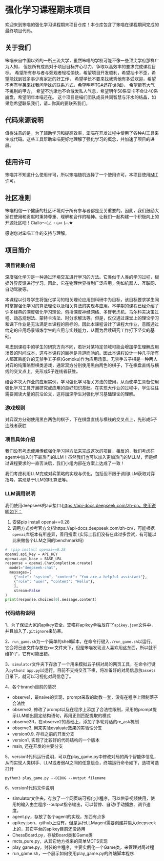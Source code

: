 # 强化学习课程期末项目
欢迎来到笨喵的强化学习课程期末项目仓库！本仓库包含了笨喵在课程期间完成的最终项目代码。

## 关于我们
笨喵来自中国以外的一所三流大学，虽然笨喵的学校可能不像一些顶尖学府那样广为人知， 但是所有成员对于项目目标齐心尽力，争取以高效率的要求完成课程目标。 希望所有参与者与旁观者轻松愉快，希望项目开发顺利，希望抽卡不歪，希望能找到钱多事少离家近的好工作， 希望学长不要来找我秀他有多受欢迎，希望不再有学弟来找我问学妹的联系方式，希望明年TGA还在世(嘘)， 希望能有大气不挑剔的甲方， 希望不洗漱也不会散发私人气息，希望明年50系显卡不会让40系崩盘，希望明年本喵还在。 这个项目是喵们团队成员共同智慧与汗水的结晶，如果您希望联系我们，请...你真的要联系我们。

## 代码来源说明
值得注意的是，为了辅助学习和提高效率，笨喵在开发过程中使用了各种AI工具来生成代码。这些工具帮助笨喵更好地理解了强化学习的概念，并加速了项目的进展。

## 使用许可
笨喵并不知道什么使用许可，所以笨喵随机选择了一个使用许可，本项目使用[MIT](./LICENSE.TXT)许可。

## 社区准则
笨喵相信一个健康的社区环境对于所有参与者都是至关重要的。因此，我们鼓励大家在使用和贡献时秉持尊重、理解和合作的精神。让我们一起构建一个积极向上的开源社区吧！Ciallo～(∠・ω< )⌒★

感谢您对笨喵工作的支持与理解。

## 项目简介
### 项目背景介绍
深度强化学习是一种通过环境交互进行学习的方法。它类似于人类的学习过程，根据外界反馈进行学习。因此，它在物理世界得到广泛应用，例如机器人、互联网、自动驾驶等。 

本课程以引导学生将强化学习的相关理论应用到科研中为目标，该目标要求学生同时掌握强化学习的算法理论以及相关算法的实现与应用。本学期的课程已经介绍了许多经典的深度强化学习理论，包括深度神经网络、多臂老虎机、马尔科夫决策过程、动态规划法、蒙特卡洛法、时分求解法等。但是，仅仅通过课堂上的理论学习和课下作业是无法满足本课程的目标的。因此本课程设计了课程大作业，意图通过给定的应用场景锻炼学生的应用与实践能力，从而为后续研究工作打下坚实的基础。 

考虑到课程中的学生的研究方向不同，若针对某特定领域可能会增加学生理解应用场景的时间成本，这与本课程的目标是背道而驰的。因此本课程设计一种几乎所有人都耳熟能详的无禁手五子棋(Gomoku)作为应用场景。无禁手五子棋是一种两人对弈的纯策略型棋类游戏，通常双方分别使用黑白两色的棋子，下在棋盘直线与横线的交叉点上，先形成5子连线者获胜。 

结合本次大作业的应用实例，学习强化学习相关方法的使用，从而使学生具备使用强化学习工具开展研究或应用的良好知识基础。在实现大作业的过程中，学生往往需要阅读大量的前沿论文，这将加深学生对强化学习基础理论的理解。

### 游戏规则 
对弈双方分别使用黑白两色的棋子，下在棋盘直线与横线的交叉点上，先形成5子连线者获胜
### 项目具体介绍
我们没有考虑使用传统强化学习得方法来完成这次的项目，相反的，我们考虑在agent中加入时下最热门的LLM！虽然我们也可以加入更加热门的MLLM，但是经过课程要求的一直否决后，我们小组内部在方案上达成了一致！

我们考虑利用LLM完成对弈策略的实现与优化，包括但不限于调用LLM获取对弈指导，实现基于LLM的RL算法等。
### LLM调用说明
我们使用deepseek的api接口:https://api-docs.deepseek.com/zh-cn。使用说明如下：
1. 安装pip install openai==0.28 
2. 调用方式参考官方文档https://api-docs.deepseek.com/zh-cn/，可能根据 `openai`库版本有所差异，善用搜索 (实际上我们没有在此过多尝试，有可能以此来做各个LLM之间的benchmark吗)

```Python 
# ！pip install openai==0.28 
openai.api_key = API_KEY 
openai.api_base = BASE_URL 
response = openai.ChatCompletion.create( 
  model="deepseek-chat", 
  messages=[ 
    {"role": "system", "content": "You are a helpful assistant"}, 
    {"role": "user", "content": "Hello"}, 
    ],
    stream=False 
) 
print(response.choices[0].message.content)
```
### 代码结构说明
1、为了保证大家的apikey安全，笨喵将apikey单独放在了`apikey.json`文件中，并且加入了`.gitignore`来防呆。

2、`run_game.sh`为一个简单的shell脚本，在命令行键入`./run_game.sh`以运行。它会将日志文件存放在`run`文件夹下，但是笨喵发现没人喜欢用这东西，所以就不维护了，它有可能出错。

3、`simulator`文件夹下存放了一个用来模拟五子棋对局的网页工具，在命令行键入`python3 app.py`以运行。目前不支持交互下棋，将准备好的对局信息放`assets`目录下，就可以可视化对局信息了。

4、各个branch目前的情况
  - observe1，最naive的实现，prompt采取的助教一套，没有在程序上限制落子合法性
  - observe2, 修改了prompt以及在程序上添加了合法性限制，采用的prompt提示LLM输出固定结构语句，再用正则匹配提取的模式
  - observe2R，在observe2的基础上，添加了多轮对话的re_ask机制
  - observe3, 用来实验evaluate效果的实验性分支
  - version0.9, 存档之前的开发分支
  - version1, 实现了比较好的代码结构的一个版本
  - main, 还在开发的主要分支

5、version1代码运行说明，可以在play_game.py中修改对局的两个智能体信息，从而实现人类棋手、LLM或者弱AI之间的任意组合，终端运行命令如下，选项可选打开
```shell
python3 play_game.py --DEBUG --output filename
```

6、version1代码文件说明
  - simulator文件夹，存放了一个网页端可视化小程序，可以供录视频使用，使用的输入由主程序--output指令输出，可以暂停、自动/手动播放、调节速度。
  - agent.py，存放了各个agent的实现，东西有点多
  - apikey.json，github上没有，但是运行LLMagent需要创建并输入deepseek上的，其它平台的apikey目前还没适用
  - ChessBoard.py，存放Board类和Game类
  - mcts_pure.py，从其它地方找来的简单MCTS实现
  - play_game.py，封装的主程序，主要实例化一个Game类，来管理对局过程
  - run_game.sh，一个展示如何使用play_game.py的终端脚本程序